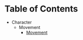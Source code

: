 # Table of Contents

- Character
    - Movement
        - [Movement](/Assets/Scripts/Character/Movement/Movement.md)
